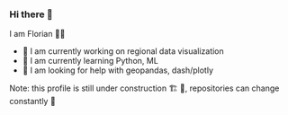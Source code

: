 ### Hi there 👋

I am Florian 🧑‍💻

- 🔭 I am currently working on regional data visualization
- 🌱 I am currently learning Python, ML
- 🤔 I am looking for help with geopandas, dash/plotly

Note: this profile is still under construction 🏗️ 👷, repositories can change constantly 🧭

<!--
**fdietel/fdietel** is a ✨ _special_ ✨ repository because its `README.md` (this file) appears on your GitHub profile.

Here are some ideas to get you started:

- 🔭 I’m currently working on ...
- 🌱 I’m currently learning ...
- 👯 I’m looking to collaborate on ...
- 🤔 I’m looking for help with ...
- 💬 Ask me about ...
- 📫 How to reach me: ...
- 😄 Pronouns: ...
- ⚡ Fun fact: ...
-->
